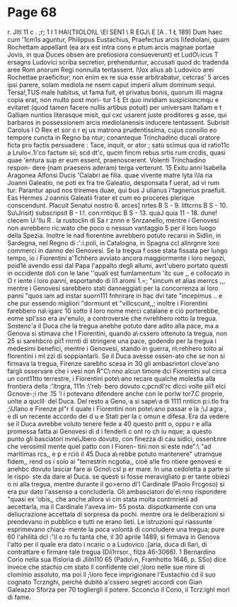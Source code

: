 # Page 68

r. Jltl 11 c . ;r; 1 I 1 HAl{TllOLOl\L \El SEN1 \ R EGJ\ E [A . 1 Ł 189) Dum haec cum \'1cm1s aguntur, Philippus Eustachius, Praefectus arcis l\fediolani, quam Rochettam appellant (ea arx est intra cons e ptum arcis magnae portae Jovis, in qua Duces obsen·are pretiosiora consueverunt) et LudO\·icus T ersagns Ludovici scriba secretior, prehenduntur, accusati quod dc tradenda aree Rom anorum Regi nonnulla tentassent. l\Iox alius ab Ludovico arei Rochettae praeficitur; non enim ex re sua esse arbitrabatur, cetcras' 5 arces ipsi parere, solam mediola ne nsem caput imperii alium dominum sequi. Tersa!,TUS male habitus, ut fama fuit, et privatus bonis, quorum illi magna copia erat, non multo post mori- tur 1 Ł Et quo invidiam suspicioncmqu e evitaret (quod tamen facere nullis artibus potuit) per universam Italiam e t Galliam nuntios literasque misit, qui cxc usarent juste proditores g asse, qui barbaros in possessionem arcis mediolanensis inducere tentassent. Subrisit Carolus I O Rex et sor o r ej us matrona prudentissima, cujus consilio eo tempore cuncta in Regno ba ntur; conanteque Trinchadino ducali oratore ficta pro factis persuadere : Tace, inquit, or ator ; satù scimus qua id ratio11c a Lrulo<.1i'co factum sii; scd dt'c, qucm fincm rebus srtis rum crcdis, quasi quae \'entura sup er eum essent, praenoscerent. Volenti Trinchadino respon- dere (nam praesens aderam) terga verterunt. 15 Exitu anni Isabella Aragonea Alfonsi Ducis 'Calabri ae filia. quae vivente matre lyta ì\Ia ria Joanni Galeatio, ne poti ex fra tre Galeatio, desponsata f uerat, ad vi rum tur. Parantur apud nos triremes duae, qui bus J ulianus ì\'fagnerius praefuit. Eas Hermes J oannis Galeatii frater et cum eo proceres plerique conscendunt. Placuit Senatui nostro 6. arces] nrtes B S - 9. littcrns B S - 10. Su\Jrisit) subscripsit B - I:!. con:rntiquc B S - 13. quaJ quia 11 - 18. dune! clecem U:'llu R . la rustoclin di Sa r znnn e Snrzanello, mentre i Genovesi non avrebbero ric:wato che poco o nessun vantaggio 5 per il loro luogo della Spezia. Inoltre le nad fiorentine avrebbero potuto recarsi in Sidlin, in Sardegna, nel Regno di :'\:i.poli, in Catalogna, in Spagna ccl allnrgnre loro commerci in danno dei Genovesi. Se la tregua f osse stata fissata per lungo tempo, io i Fiorentini a\'Tchhero avviato ancora maggiormente i loro negozi, poid1è avendo essi dal Papa l'appalto degli allumi, avrt'ubero portato questi in occidente doli con le lane ''quali est fumlamentum \'itc sue ,, e collocato in O r iente i loro panni, esportando di lì1 aromi 1.=; "sincum et alias merrcs ,,, mentre i Genovesi sarebbero stati danneggiati per la concorrenza ai loro panni "quos iam ad instar suorn111 fnhrirare in hac dvi tate "inceplmus .. e che pur essendo migliori "dormiunt et "villcscunt,,; inoltre i Fiorentini farebbero na\·igarc 10 sotto il loro nome merci catalane e ciò porterebbe, eome spl'sso era av\'enulo, a controversie che nvrehhero rotto la tregua. Sostenc\'a il Duca che la tregua anebhe potuto dare adito alla pace, ma a Genova si stimava che I Fiorentini, quando a\·cssero ottenuto la tregua, non 25 si sarehbcro pii1 rnrnti di stringere una pace, godendo per la tregua i medesimi benefici, mentre i Genovesi, stando in guerra, n\·rehhero tolto ai florentini i ml·zzi di soppiantarli. Se il Duca avesse ossen-ato che se non si firmava la tregua, Firenze sarebhc scesa in 30 gli ambasrintori clove\'ano fargli osservare che i vesi non R\"C\·nno alcun timore dci Fiorentini sul circa un cont11tto terrestre, i Fiorentini pote\·ano recare qualche molestia alla frontiera della :'ltngra, 111n :\\'reb· bero dovuto c;pcndl'rc dlcci volte piì1 elci Gcnove-;i rhe .15 'l i potevano difendere anche con le porlw tor7.C proprie, unlte a quclll· del Duca. Del resto a Geno,·a si sape\·a di 1111 nnticn p:i.tlo fra ;\Ulano e Firenze pl"r il quale i Fiorentini non pote\·ano passar e la ;\J agra , e di un recente accordo dei d u e Stati per la c omun e difesa. Era da vedere se il Duca avrebbe voluto tenere fede a 40 questo pntt o, oppu r e alla promessa fatta ai Genovesi di d i fenderli c ont ro ch iu nque; a questo punto gli basciatori nvre\Jbero dovuto, con finezza di cau sidici, ossenŁnre che verosimil mente quel patto con I Fioren- tini non si este nde\":\ "ad maritimas rcs,, e p e rciò il 45 Duca a\·rebbe potuto mantenere" utramque fidem,, rend os i solo ai "terrestrin ncgotia,, cioè a!le fro ntiere genovesi e anehbc dovuto lasciar fare ai Gcno\·csl p er mare. In una cedoletta a parte si le rispo· ste da dare al Duca. se questi si fosse meravigliato p er tante obiezi o ni alla tregua, mentre durante il go>erno dl'l Cardinale (Paolo Frcgoso) si era pur dato l'assenso a concluderla. Gli ambasciatori do\'e\·nno rispondere "quasi ex \'obis,, che anche allora vi cm stata molta contrnrietiì ad aecettarla, ma il Cardinale l'aveva im- 55 posta. dispotkamente con una deliucrazione accettala di sorpresa da pochi. mentre ora le deliberazioni si prendevano in pubblico e tutti ne erano lieti. Le istruzioni qui riassunte esprimevano chiara· mente la poca volontà di concludere una tregua; pure 60 l'ahilità dcl :'\l o ro fu tanta che, il 30 aprile 1489, si firmava in Genova l'atto per il quale era dato i ncaric o a Ludovico :\[aria, duca di Ilari, di contrattare e firmare tale tregua (Dii1rrsor., filza 46-3066). 1 Bernardino Corio nella sua lfisloria di Jliln110 65 (Pado\·n, Framhotto 1646, p. SSo) dice invece che stachio cm stato il confidente ciel ;\loro nelle sue mire di clominio assoluto, ma poi ll ;\loro fece imprigionare l'Eustachio cd il suo cognato Tcrznghi, perchè dubitò a\'cssero segreti accordi con Gian Galeazzo Sforza per 70 togliergli il potere. Scconc\o il Corio, il Tcrz:ighl morl di fame.